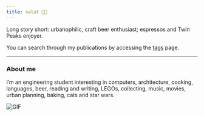 ```yaml
---
title: salut 👋🏻
---
```


Long story short: urbanophilic, craft beer enthusiast; espressos and Twin Peaks enjoyer.

You can search through my publications by accessing the [tags](/tags) page.
***
### About me
I’m an engineering student interesting in computers, architecture, cooking, languages, beer, reading and writing, LEGOs, collecting, music, movies, urban planning, baking, cats and star wars.

<div class="centered">
        <img src="https://media.tenor.com/qJRMLPlR3_8AAAAi/maxwell-cat.gif" alt="GIF">
    </div>

